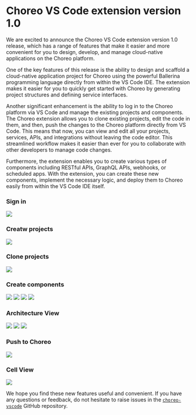 # Choreo VS Code extension version 1.0

We are excited to announce the Choreo VS Code extension version 1.0 release, which has a range of features that make it easier and more convenient for you to design, develop, and manage cloud-native applications on the Choreo platform.

One of the key features of this release is the ability to design and scaffold a cloud-native application project for Choreo using the powerful Ballerina programming language directly from within the VS Code IDE. The extension makes it easier for you to quickly get started with Choreo by generating project structures and defining service interfaces.

Another significant enhancement is the ability to log in to the Choreo platform via VS Code and manage the existing projects and components. The Choreo extension allows you to clone existing projects, edit the code in them, and then, push the changes to the Choreo platform directly from VS Code. This means that now, you can view and edit all your projects, services, APIs, and integrations without leaving the code editor. This streamlined workflow makes it easier than ever for you to collaborate with other developers to manage code changes.

Furthermore, the extension enables you to create various types of components including RESTful APIs, GraphQL APIs, webhooks, or scheduled apps. With the extension, you can create these new components, implement the necessary logic, and deploy them to Choreo easily from within the VS Code IDE itself.

### Sign in

<img src="./v1.0.0-screens/sign-in.gif" class="cInlineImage-full"/>

### Creatw projects

<img src="./v1.0.0-screens/create-project.gif" class="cInlineImage-full"/>

### Clone projects

<img src="./v1.0.0-screens/clone-project.gif" class="cInlineImage-full"/>

### Create components

<img src="./v1.0.0-screens/create-gql-api.gif" class="cInlineImage-full"/>

<img src="./v1.0.0-screens/create-rest-service.gif" class="cInlineImage-full"/>

<img src="./v1.0.0-screens/create-service-arch-view.gif" class="cInlineImage-full"/>

<img src="./v1.0.0-screens/create-webhook.gif" class="cInlineImage-full"/>

### Architecture View

<img src="./v1.0.0-screens/linking.gif" class="cInlineImage-full"/>

<img src="./v1.0.0-screens/service-design.gif" class="cInlineImage-full"/>

<img src="./v1.0.0-screens/source-navigation.gif" class="cInlineImage-full"/>

### Push to Choreo

<img src="./v1.0.0-screens/pushing.gif" class="cInlineImage-full"/>


### Cell View

<img src="./v1.0.0-screens/cellview.gif" class="cInlineImage-full"/>

We hope you find these new features useful and convenient. If you have any questions or feedback, do not hesitate to raise issues in the [`choreo-vscode`](https://github.com/wso2/choreo-vscode) GitHub repository.

